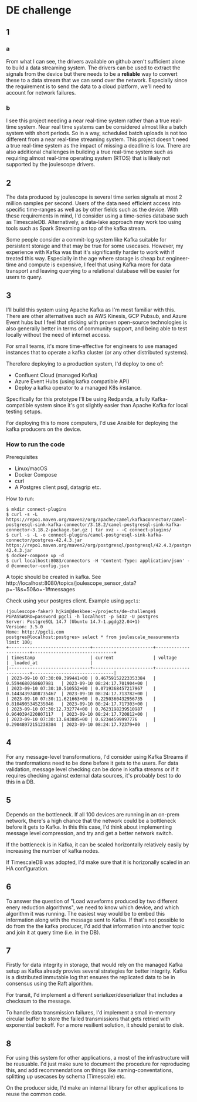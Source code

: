 # DE challenge


## 1

### a
From what I can see, the drivers available on github aren't sufficient alone to build a data streaming system.
The drivers can be used to extract the signals from the device but there needs to be a __reliable__ way to convert these to a data stream that we can send over the network.
Especially since the requirement is to send the data to a cloud platform, we'll need to account for network failures.

### b
I see this project needing a near real-time system rather than a true real-time system. Near real time systems can be considered almost like a batch system with short periods.
So in a way, scheduled batch uploads is not too different from a near real-time streaming system.
This project doesn't need a true real-time system as the impact of missing a deadline is low.
There are also additional challenges in building a true real-time system such as requiring almost
real-time operating system (RTOS) that is likely not supported by the joulescope drivers.


## 2
The data produced by joulescope is several time series signals at most 2 million samples per second.
Users of the data need efficient access into specific time-ranges as well as by other fields such as the device.
With these requirements in mind, I'd consider using a time-series database such as TimescaleDB.
Alternatively, a data-lake approach may work too using tools such as Spark Streaming on top of the kafka stream.

Some people consider a commit-log system like Kafka suitable for persistent storage and that may be true for some usecases.
However, my experience with Kafka was that it's significantly harder to work with if treated this way.
Especially in the age where storage is cheap but engineer-time and compute is expensive,
I feel that using Kafka more for data transport and leaving querying to a relational database will be easier for users to query.

## 3
I'll build this system using Apache Kafka as I'm most familiar with this.
There are other alternatives such as AWS Kinesis, GCP Pubsub, and Azure Event hubs but I feel that sticking with proven open-source technologies is also generally better
in terms of community support, and being able to test locally without the need of internet access.

For small teams, it's more time-effective for engineers to use managed instances that to operate a kafka cluster (or any other distributed systems).

Therefore deploying to a production system, I'd deploy to one of:
* Confluent Cloud (managed Kafka)
* Azure Event Hubs (using kafka compatible API)
* Deploy a kafka operator to a managed K8s instance.

Specifically for this prototype I'll be using Redpanda, a fully Kafka-compatible system since it's got slightly easier than Apache Kafka for local testing setups.

For deploying this to more computers, I'd use Ansible for deploying the kafka producers on the device.

### How to run the code

Prerequisites

* Linux/macOS
* Docker Compose
* curl
* A Postgres client psql, datagrip etc.

How to run:

```console
$ mkdir connect-plugins
$ curl -s -L https://repo1.maven.org/maven2/org/apache/camel/kafkaconnector/camel-postgresql-sink-kafka-connector/3.18.2/camel-postgresql-sink-kafka-connector-3.18.2-package.tar.gz | tar xvz - -C connect-plugins/
$ curl -s -L -o connect-plugins/camel-postgresql-sink-kafka-connector/postgres-42.4.3.jar https://repo1.maven.org/maven2/org/postgresql/postgresql/42.4.3/postgresql-42.4.3.jar
$ docker-compose up -d
$ curl localhost:8083/connectors -H 'Content-Type: application/json' -d @connector-config.json
```
A topic should be created in kafka. See http://localhost:8080/topics/joulescope_sensor_data?p=-1&s=50&o=-1#messages

Check using your postgres client. Example using `pgcli`:

```
(joulescope-faker) hjkim@deskbee:~/projects/de-challenge$ PGPASSWORD=password pgcli -h localhost -p 5432 -U postgres
Server: PostgreSQL 14.7 (Ubuntu 14.7-1.pgdg22.04+1)
Version: 3.5.0
Home: http://pgcli.com
postgres@localhost:postgres> select * from joulescale_measurements limit 100;
+-------------------------------+-----------------------+----------------------+-------------------------------+
| timestamp                     | current               | voltage              | _loaded_at                    |
|-------------------------------+-----------------------+----------------------+-------------------------------|
| 2023-09-10 07:30:09.399441+00 | 0.46759152223353384   | 0.5594680268607981   | 2023-09-10 08:24:17.701904+00 |
| 2023-09-10 07:30:10.510552+00 | 0.0719368457217967    | 0.14434397408735467  | 2023-09-10 08:24:17.713782+00 |
| 2023-09-10 07:30:11.621663+00 | 0.2250360432956735    | 0.8104905345235046   | 2023-09-10 08:24:17.717303+00 |
| 2023-09-10 07:30:12.732774+00 | 0.7623198239510987    | 0.9640394220807117   | 2023-09-10 08:24:17.720812+00 |
| 2023-09-10 07:30:13.843885+00 | 0.62344599997776      | 0.29048972151238384  | 2023-09-10 08:24:17.72379+00  |
```

## 4

For any message-level transformations, I'd consider using Kafka Streams if the tranformations need to be done before it gets to the users. For data validation, message level checking can be done in kafka streams or if it requires checking against external data sources, it's probably best to do this in a DB.

## 5

Depends on the bottleneck. If all 100 devices are running in an on-prem network, there's a high chance that the network could be a bottleneck before it gets to Kafka. In this this case, I'd think about implementing message level compression, and try and get a better network switch.

If the bottleneck is in Kafka, it can be scaled horizontally relatively easily by increasing the number of kafka nodes.

If TimescaleDB was adopted, I'd make sure that it is horizonally scaled in an HA configuration.

## 6

To answer the question of "Load waveforms produced by two different enery reduction algorithms", we need to know which device, and which algorithm it was running. The easiest way would be to embed this information along with the message sent to Kafka. If that's not possible to do from the the kafka producer, I'd add that information into another topic and join it at query time (i.e. in the DB).

## 7
Firstly for data integrity in storage, that would rely on the managed Kafka setup as Kafka already provies several strategies for better integrity. Kafka is a distributed immutable log that ensures the replicated data to be in consensus using the Raft algorithm.

For transit, I'd implement a different serializer/deserializer that includes a checksum to the message.

To handle data transmission failures, I'd implement a small in-memory circular buffer to store the failed transmissions that gets retried with exponential backoff. For a more resilient solution, it should persist to disk.


## 8

For using this system for other applications, a most of the infrastructure will be reusuable. I'd just make sure to document the procedure for reproducing this, and add recommendations on things like naming-conventations, splitting up usecases by schema (Timescale) etc.

On the producer side, I'd make an internal library for other applications to reuse the common code.
